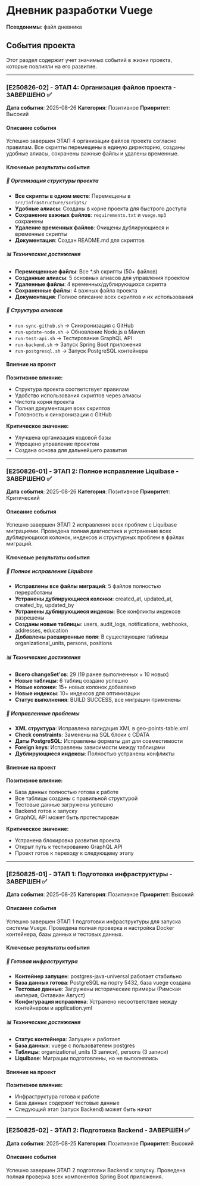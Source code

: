 # Дневник разработки Vuege

**Псевдонимы**: файл дневника

## События проекта

Этот раздел содержит учет значимых событий в жизни проекта, которые повлияли на его развитие.

---

### [E250826-02] - ЭТАП 4: Организация файлов проекта - ЗАВЕРШЕНО ✅

**Дата события**: 2025-08-26
**Категория**: Позитивное
**Приоритет**: Высокий

#### Описание события
Успешно завершен ЭТАП 4 организации файлов проекта согласно правилам. Все скрипты перемещены в единую директорию, созданы удобные алиасы, сохранены важные файлы и удалены временные.

#### Ключевые результаты события

##### 🎯 Организация структуры проекта
- **Все скрипты в одном месте**: Перемещены в `src/infrastructure/scripts/`
- **Удобные алиасы**: Созданы в корне проекта для быстрого доступа
- **Сохранение важных файлов**: `requirements.txt` и `vuege.mp3` сохранены
- **Удаление временных файлов**: Очищены дублирующиеся и временные скрипты
- **Документация**: Создан README.md для скриптов

##### 📊 Технические достижения
- **Перемещенные файлы**: Все *.sh скрипты (50+ файлов)
- **Созданные алиасы**: 5 основных алиасов для управления проектом
- **Удаленные файлы**: 4 временных/дублирующихся скрипта
- **Сохраненные файлы**: 4 важных файла проекта
- **Документация**: Полное описание всех скриптов и их использования

##### 🔧 Структура алиасов
- `run-sync-github.sh` → Синхронизация с GitHub
- `run-update-node.sh` → Обновление Node.js в Maven
- `run-test-api.sh` → Тестирование GraphQL API
- `run-backend.sh` → Запуск Spring Boot приложения
- `run-postgresql.sh` → Запуск PostgreSQL контейнера

#### Влияние на проект
**Позитивное влияние:**
- Структура проекта соответствует правилам
- Удобство использования скриптов через алиасы
- Чистота корня проекта
- Полная документация всех скриптов
- Готовность к синхронизации с GitHub

**Критическое значение:**
- Улучшена организация кодовой базы
- Упрощено управление проектом
- Создана основа для дальнейшего развития

---

### [E250826-01] - ЭТАП 2: Полное исправление Liquibase - ЗАВЕРШЕНО ✅

**Дата события**: 2025-08-26
**Категория**: Позитивное
**Приоритет**: Критический

#### Описание события
Успешно завершен ЭТАП 2 исправления всех проблем с Liquibase миграциями. Проведена полная диагностика и устранение всех дублирующихся колонок, индексов и структурных проблем в файлах миграций.

#### Ключевые результаты события

##### 🎯 Полное исправление Liquibase
- **Исправлены все файлы миграций**: 5 файлов полностью переработаны
- **Устранены дублирующиеся колонки**: created_at, updated_at, created_by, updated_by
- **Устранены дублирующиеся индексы**: Все конфликты индексов разрешены
- **Созданы новые таблицы**: users, audit_logs, notifications, webhooks, addresses, education
- **Добавлены расширенные поля**: В существующие таблицы organizational_units, persons, positions

##### 📊 Технические достижения
- **Всего changeSet'ов**: 29 (19 ранее выполненных + 10 новых)
- **Новые таблицы**: 6 таблиц создано успешно
- **Новые колонки**: 15+ новых колонок добавлено
- **Новые индексы**: 10+ индексов для оптимизации
- **Статус выполнения**: BUILD SUCCESS, все миграции применены

##### 🔧 Исправленные проблемы
- **XML структура**: Исправлена валидация XML в geo-points-table.xml
- **Check constraints**: Заменены на SQL блоки с CDATA
- **Даты PostgreSQL**: Исправлены форматы дат для совместимости
- **Foreign keys**: Исправлены зависимости между таблицами
- **Дублирующиеся индексы**: Полностью устранены конфликты

#### Влияние на проект
**Позитивное влияние:**
- База данных полностью готова к работе
- Все таблицы созданы с правильной структурой
- Тестовые данные загружены успешно
- Backend готов к запуску
- GraphQL API может быть протестирован

**Критическое значение:**
- Устранена блокировка развития проекта
- Открыт путь к тестированию GraphQL API
- Проект готов к переходу к следующему этапу

---

### [E250825-01] - ЭТАП 1: Подготовка инфраструктуры - ЗАВЕРШЕН ✅

**Дата события**: 2025-08-25
**Категория**: Позитивное
**Приоритет**: Высокий

#### Описание события
Успешно завершен ЭТАП 1 подготовки инфраструктуры для запуска системы Vuege. Проведена полная проверка и настройка Docker контейнера, базы данных и тестовых данных.

#### Ключевые результаты события

##### 🎯 Готовая инфраструктура
- **Контейнер запущен**: postgres-java-universal работает стабильно
- **База данных готова**: PostgreSQL на порту 5432, база vuege создана
- **Тестовые данные**: Загружены исторические примеры (Римская империя, Октавиан Август)
- **Конфигурация исправлена**: Устранено несоответствие между контейнером и application.yml

##### 📊 Технические достижения
- **Статус контейнера**: Запущен и работает
- **База данных**: vuege с пользователем postgres
- **Таблицы**: organizational_units (3 записи), persons (3 записи)
- **Liquibase**: Миграции подготовлены, но не выполнялись

#### Влияние на проект
**Позитивное влияние:**
- Инфраструктура готова к работе
- База данных содержит тестовые данные
- Следующий этап (запуск Backend) может быть начат

---

### [E250825-02] - ЭТАП 2: Подготовка Backend - ЗАВЕРШЕН ✅

**Дата события**: 2025-08-25
**Категория**: Позитивное
**Приоритет**: Высокий

#### Описание события
Успешно завершен ЭТАП 2 подготовки Backend к запуску. Проведена полная проверка всех компонентов Spring Boot приложения.